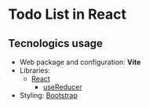 # Todo List in React

## Tecnologics usage
- Web package and configuration: **Vite**
- Libraries:
    - [React](https://es.reactjs.org/)
        - [useReducer](https://es.reactjs.org/docs/hooks-reference.html#usereducer)
- Styling: [Bootstrap](https://bootswatch.com/minty/)